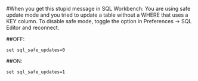 #When you get this stupid message in SQL Workbench:
    You are using safe update mode and you tried to update a table without a WHERE that uses a KEY column.  To disable safe mode, toggle the option in Preferences -> SQL Editor and reconnect.

##OFF:

    set sql_safe_updates=0

##ON:

    set sql_safe_updates=1
